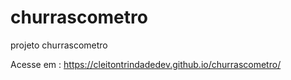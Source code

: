 # churrascometro
 projeto churrascometro

 Acesse em : https://cleitontrindadedev.github.io/churrascometro/
